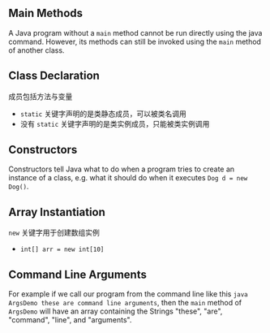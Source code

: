 ## Main Methods

A Java program without a `main` method cannot be run directly using the java command. However, its methods can still be invoked using the `main` method of another class.

## Class Declaration

成员包括方法与变量

- `static` 关键字声明的是类静态成员，可以被类名调用
- 没有 `static` 关键字声明的是类实例成员，只能被类实例调用

## Constructors

Constructors tell Java what to do when a program tries to create an instance of a class, e.g. what it should do when it executes `Dog d = new Dog()`.

## Array Instantiation

`new` 关键字用于创建数组实例
- `int[] arr = new int[10]`

## Command Line Arguments

 For example if we call our program from the command line like this `java ArgsDemo these are command line arguments`, then the `main` method of `ArgsDemo` will have an array containing the Strings "these", "are", "command", "line", and "arguments".